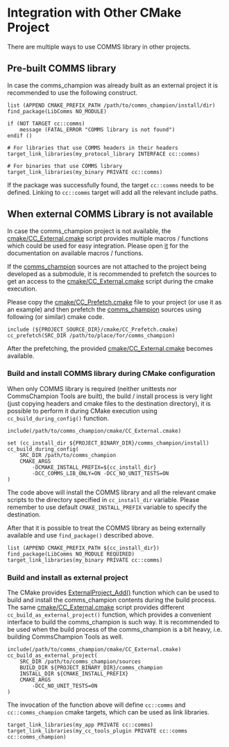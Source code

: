 # Integration with Other CMake Project
There are multiple ways to use COMMS library in other projects.

## Pre-built COMMS library
In case the comms_champion was already built as an external project
it is recommended to use the following construct.
```
list (APPEND CMAKE_PREFIX_PATH /path/to/comms_champion/install/dir)
find_package(LibComms NO_MODULE)

if (NOT TARGET cc::comms)
    message (FATAL_ERROR "COMMS library is not found")
endif ()

# For libraries that use COMMS headers in their headers
target_link_libraries(my_protocol_library INTERFACE cc::comms)

# For binaries that use COMMS library
target_link_libraries(my_binary PRIVATE cc::comms)
```
If the package was successfully found, the target `cc::comms` needs 
to be defined. Linking to `cc::comms` target will add all the relevant
include paths.

## When external COMMS Library is not available
In case the comms_champion project is not available, the 
[cmake/CC_External.cmake](../cmake/CC_External.cmake) script provides
multiple macros / functions which could be used for easy 
integration. Please open [it](../cmake/CC_External.cmake) for 
the documentation on available macros / functions.

If the [comms_champion](https://github.com/commschamp/comms_champion) 
sources are not attached to the 
project being developed as a submodule, it is recommended to 
prefetch the sources to get an access to the 
[cmake/CC_External.cmake](../cmake/CC_External.cmake) script during
the cmake execution.

Please copy the [cmake/CC_Prefetch.cmake](../cmake/CC_Prefetch.cmake)
file to your project (or use it as an example) and then 
prefetch the 
[comms_champion](https://github.com/commschamp/comms_champion) 
sources using following (or similar) 
cmake code.
```
include (${PROJECT_SOURCE_DIR}/cmake/CC_Prefetch.cmake)
cc_prefetch(SRC_DIR /path/to/place/for/comms_champion)
```
After the prefetching, the provided 
[cmake/CC_External.cmake](../cmake/CC_External.cmake) becomes available.

### Build and install COMMS library during CMake configuration
When only COMMS library is required (neither unittests nor CommsChampion Tools are built), the 
build / install process is very light (just copying headers and cmake files to the destination directory), 
it is possible to perform it during CMake execution using `cc_build_during_config()` function.
```
include(/path/to/comms_champion/cmake/CC_External.cmake)

set (cc_install_dir ${PROJECT_BINARY_DIR}/comms_champion/install)
cc_build_during_config(
    SRC_DIR /path/to/comms_champion
    CMAKE_ARGS
        -DCMAKE_INSTALL_PREFIX=${cc_install_dir}
        -DCC_COMMS_LIB_ONLY=ON -DCC_NO_UNIT_TESTS=ON
)
```
The code above will install the COMMS library and all the relevant cmake 
scripts to the directory specified in `cc_install_dir` variable. Please 
remember to use default `CMAKE_INSTALL_PREFIX` variable to specify the destination.

After that it is possible to treat the COMMS library as being externally 
available and use `find_package()` described above.
```
list (APPEND CMAKE_PREFIX_PATH ${cc_install_dir})
find_package(LibComms NO_MODULE REQUIRED)
target_link_libraries(my_binary PRIVATE cc::comms)
```
### Build and install as external project
The CMake provides 
[ExternalProject_Add()](https://cmake.org/cmake/help/v3.0/module/ExternalProject.html)
function which can be used to build and install the comms_champion contents during the 
build process. The same [cmake/CC_External.cmake](../cmake/CC_External.cmake)
script provides different `cc_build_as_external_project()` function,
which provides a convenient interface to build the comms_champion is such way.
It is recommended to be used when the build process of the comms_champion is 
a bit heavy, i.e. building CommsChampion Tools as well.
```
include(/path/to/comms_champion/cmake/CC_External.cmake)
cc_build_as_external_project(
    SRC_DIR /path/to/comms_champion/sources
    BUILD_DIR ${PROJECT_BINARY_DIR}/comms_champion
    INSTALL_DIR ${CMAKE_INSTALL_PREFIX}
    CMAKE_ARGS 
        -DCC_NO_UNIT_TESTS=ON
)
```
The invocation of the function above will define `cc::comms` and `cc::comms_champion`
cmake targets, which can be used as link libraries.
```
target_link_libraries(my_app PRIVATE cc::comms)
target_link_libraries(my_cc_tools_plugin PRIVATE cc::comms cc::comms_champion)
```
